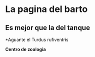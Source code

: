# La pagina del barto
 ## Es mejor que la del tanque 

*Aguante el Turdus rufiventris 

**Centro de zoologia**
